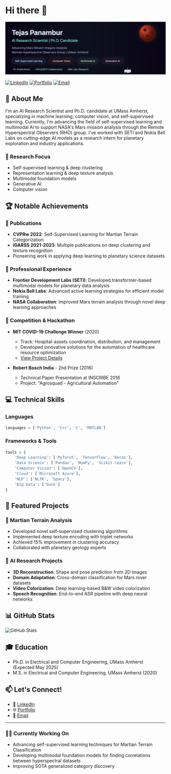 # Hi there 👋 

![Animated Header](banner.gif)

[![LinkedIn](https://img.shields.io/badge/LinkedIn-Connect-blue)](https://www.linkedin.com/in/tejas-panambur/)
[![Portfolio](https://img.shields.io/badge/Portfolio-Visit-green)](https://tejaspanambur.github.io/)
[![Email](https://img.shields.io/badge/Email-Contact-red)](mailto:tpanambur@umass.edu)

## 🚀 About Me

I'm an AI Research Scientist and Ph.D. candidate at UMass Amherst, specializing in machine learning, computer vision, and self-supervised learning. Currently, I'm advancing the field of self-supervised learning and multimodal AI to support NASA's Mars mission analysis through the Remote Hyperspectral Observers (RHO) group.  I've worked with SETI and Nokia Bell Labs on cutting-edge AI models as a research intern for planetary exploration and industry applications.

### 🔭 Research Focus
- Self-supervised learning & deep clustering
- Representation learning & deep texture analysis
- Multimodal foundation models
- Generative AI
- Computer vision

## 🏆 Notable Achievements

### 📝 Publications
- **CVPRw 2022**: Self-Supervised Learning for Martian Terrain Categorization
- **IGARSS 2021-2023**: Multiple publications on deep clustering and texture recognition
- Pioneering work in applying deep learning to planetary science datasets

### 🌟 Professional Experience
- **Frontier Development Labs (SETI)**: Developed transformer-based multimodal models for planetary data analysis
- **Nokia Bell Labs**: Advanced active learning strategies for efficient model training
- **NASA Collaboration**: Improved Mars terrain analysis through novel deep learning approaches

### 🎯 Competition & Hackathon
- **MIT COVID-19 Challenge Winner** (2020)
  - Track: Hospital-assets coordination, distribution, and management
  - Developed innovative solutions for the automation of healthcare resource optimization
  - [View Project Details](https://tejaspanambur.github.io/#:~:text=MIT%20COVID%2D19,Offical%20Press)

- **Robert Bosch India** - 2nd Prize (2016)
  - Technical Paper Presentation at INSCRIBE 2016
  - Project: "Agrosquad - Agricultural Automation"

## 💻 Technical Skills

### Languages
```python
languages = ['Python', 'C++', 'C', 'MATLAB']
```

### Frameworks & Tools
```python
tools = {
    'Deep Learning': ['PyTorch', 'TensorFlow', 'Keras'],
    'Data Science': ['Pandas', 'NumPy', 'Scikit-learn'],
    'Computer Vision': ['OpenCV'],
    'Cloud': ['Microsoft Azure'],
    'NLP': ['NLTK', 'Spacy'],
    'Big Data': ['Dask']
}
```

## 🎯 Featured Projects

### 🌠 Martian Terrain Analysis
- Developed novel self-supervised clustering algorithms
- Implemented deep texture encoding with triplet networks
- Achieved 15% improvement in clustering accuracy
- Collaborated with planetary geology experts

### 🤖 AI Research Projects
- **3D Reconstruction**: Shape and pose prediction from 2D images
- **Domain Adaptation**: Cross-domain classification for Mars rover datasets
- **Video Colorization**: Deep learning-based B&W video colorization
- **Speech Recognition**: End-to-end ASR pipeline with deep neural networks

## 📊 GitHub Stats

![GitHub Stats](https://github-readme-stats.vercel.app/api?username=TejasPanambur&show_icons=true&theme=radical)

## 🎓 Education
- Ph.D. in Electrical and Computer Engineering, UMass Amherst (Expected May 2025)
- M.S. in Electrical and Computer Engineering, UMass Amherst (2020)

## 📫 Let's Connect!
- 💼 [LinkedIn](https://www.linkedin.com/in/tejas-panambur/)
- 🌐 [Portfolio](https://tejaspanambur.github.io/)
- 📧 [Email](mailto:tpanambur@umass.edu)

---

### 🏃‍♂️ Currently Working On
- Advancing self-supervised learning techniques for Martian Terrain Classification
- Developing multimodal foundation models for finding correlations between hyperspectral datasets
- Improving SOTA generalized category discovery

